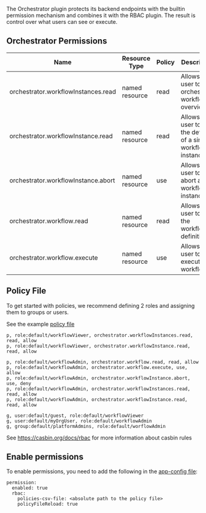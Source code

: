 The Orchestrator plugin protects its backend endpoints with the builtin permission mechanism and combines it with
the RBAC plugin. The result is control over what users can see or execute.

## Orchestrator Permissions

| Name                                | Resource Type  | Policy | Description                                                       | Requirements |
| ----------------------------------- | -------------- | ------ | ----------------------------------------------------------------- | ------------ |
| orchestrator.workflowInstances.read | named resource | read   | Allows the user to read orchestrator workflows overview           |              |
| orchestrator.workflowInstance.read  | named resource | read   | Allows the user to read the details of a single workflow instance |              |
| orchestrator.workflowInstance.abort | named resource | use    | Allows the user to abort a workflow instance                      |              |
| orchestrator.workflow.read          | named resource | read   | Allows the user to read the workflow definitions                  |              |
| orchestrator.workflow.execute       | named resource | use    | Allows the user to execute a workflow                             |              |

## Policy File

To get started with policies, we recommend defining 2 roles and assigning them to groups or users.

See the example [policy file](./rbac-policy.csv)

```csv
p, role:default/workflowViewer, orchestrator.workflowInstances.read, read, allow
p, role:default/workflowViewer, orchestrator.workflowInstance.read, read, allow

p, role:default/workflowAdmin, orchestrator.workflow.read, read, allow
p, role:default/workflowAdmin, orchestrator.workflow.execute, use, allow
p, role:default/workflowAdmin, orchestrator.workflowInstance.abort, use, deny
p, role:default/workflowAdmin, orchestrator.workflowInstances.read, read, allow
p, role:default/workflowAdmin, orchestrator.workflowInstance.read, read, allow

g, user:default/guest, role:default/workflowViewer
g, user:default/myOrgUser, role:default/workflowAdmin
g, group:default/platformAdmins, role:default/worflowAdmin
```

See https://casbin.org/docs/rbac for more information about casbin rules

## Enable permissions

To enable permissions, you need to add the following in the [app-config file](../../../app-config.yaml):

```
permission:
  enabled: true
  rbac:
    policies-csv-file: <absolute path to the policy file>
    policyFileReload: true
```
